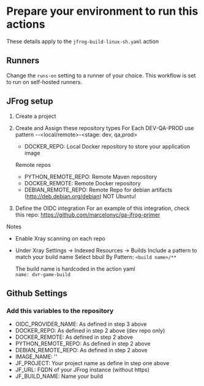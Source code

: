 # Prepare your environment to run this actions

These details apply to the `jfrog-build-linux-sh.yaml` action

## Runners
Change the `runs-on` setting to a runner of your choice. This workflow is set to run on self-hosted runners.

## JFrog setup
1. Create a project 
2. Create and Assign these repository types
    For Each DEV-QA-PROD
    use pattern <project>-<type>-<local/remote>-<stage: dev, qa,prod>
    - DOCKER_REPO: Local Docker repository to store your application image

    Remote repos
    - PYTHON_REMOTE_REPO: Remote Maven repository
    - DOCKER_REMOTE: Remote Docker repository
    - DEBIAN_REMOTE_REPO: Remote Repo for debian artifacts (http://deb.debian.org/debian) NOT Ubuntu!

3. Define the OIDC integration
    For an example of this integration, check this repo: https://github.com/marcelonyc/ga-jfrog-primer


Notes 
- Enable Xray scanning on each repo
- Under Xray Settings -> Indexed Resources -> Builds
    Include a pattern to match your build name Select bbuil By Pattern: `<build name>/**` 
    
    The build name is hardcoded in the action yaml   
        `name: dvr-game-build`


## Github Settings
### Add this variables to the repository

- OIDC_PROVIDER_NAME: As defined in step 3 above
- DOCKER_REPO: As defined in step 2 above (dev repo only)
- DOCKER_REMOTE: As defined in step 2 above 
- PYTHON_REMOTE_REPO: As defined in step 2 above 
- DEBIAN_REMOTE_REPO: As defined in step 2 above 
- IMAGE_NAME: '<IMAGE NAME: your choice>'
- JF_PROJECT: Your project name as define in step one above
- JF_URL: FQDN of your JFrog instance (without https)
- JF_BUILD_NAME: Name your build
